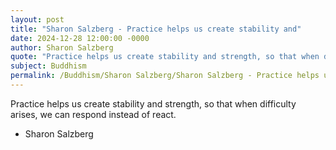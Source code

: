```yaml
---
layout: post
title: "Sharon Salzberg - Practice helps us create stability and"
date: 2024-12-28 12:00:00 -0000
author: Sharon Salzberg
quote: "Practice helps us create stability and strength, so that when difficulty arises, we can respond instead of react."
subject: Buddhism
permalink: /Buddhism/Sharon Salzberg/Sharon Salzberg - Practice helps us create stability and
---
```


Practice helps us create stability and strength, so that when difficulty arises, we can respond instead of react.

- Sharon Salzberg
